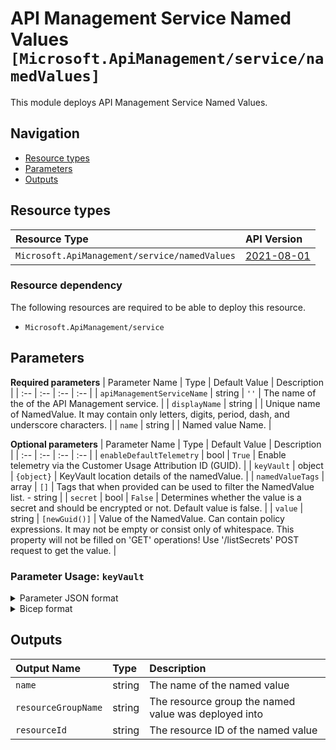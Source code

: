 # API Management Service Named Values `[Microsoft.ApiManagement/service/namedValues]`

This module deploys API Management Service Named Values.

## Navigation

- [Resource types](#Resource-types)
- [Parameters](#Parameters)
- [Outputs](#Outputs)

## Resource types

| Resource Type | API Version |
| :-- | :-- |
| `Microsoft.ApiManagement/service/namedValues` | [2021-08-01](https://docs.microsoft.com/en-us/azure/templates/Microsoft.ApiManagement/2021-08-01/service/namedValues) |

### Resource dependency

The following resources are required to be able to deploy this resource.

- `Microsoft.ApiManagement/service`

## Parameters

**Required parameters**
| Parameter Name | Type | Default Value | Description |
| :-- | :-- | :-- | :-- |
| `apiManagementServiceName` | string | `''` | The name of the of the API Management service. |
| `displayName` | string |  | Unique name of NamedValue. It may contain only letters, digits, period, dash, and underscore characters. |
| `name` | string |  | Named value Name. |

**Optional parameters**
| Parameter Name | Type | Default Value | Description |
| :-- | :-- | :-- | :-- |
| `enableDefaultTelemetry` | bool | `True` | Enable telemetry via the Customer Usage Attribution ID (GUID). |
| `keyVault` | object | `{object}` | KeyVault location details of the namedValue.  |
| `namedValueTags` | array | `[]` | Tags that when provided can be used to filter the NamedValue list. - string |
| `secret` | bool | `False` | Determines whether the value is a secret and should be encrypted or not. Default value is false. |
| `value` | string | `[newGuid()]` | Value of the NamedValue. Can contain policy expressions. It may not be empty or consist only of whitespace. This property will not be filled on 'GET' operations! Use '/listSecrets' POST request to get the value. |


### Parameter Usage: `keyVault`

<details>

<summary>Parameter JSON format</summary>

```json
"keyVault": {
    "value":{
        "secretIdentifier":"Key vault secret identifier for fetching secret.",
        "identityClientId":"SystemAssignedIdentity or UserAssignedIdentity Client ID which will be used to access key vault secret."
    }
}
```

</details>

<details>

<summary>Bicep format</summary>

```bicep
keyVault: {
    secretIdentifier:'Key vault secret identifier for fetching secret.'
    identityClientId:'SystemAssignedIdentity or UserAssignedIdentity Client ID which will be used to access key vault secret.'
}
```

</details>
<p>

## Outputs

| Output Name | Type | Description |
| :-- | :-- | :-- |
| `name` | string | The name of the named value |
| `resourceGroupName` | string | The resource group the named value was deployed into |
| `resourceId` | string | The resource ID of the named value |
